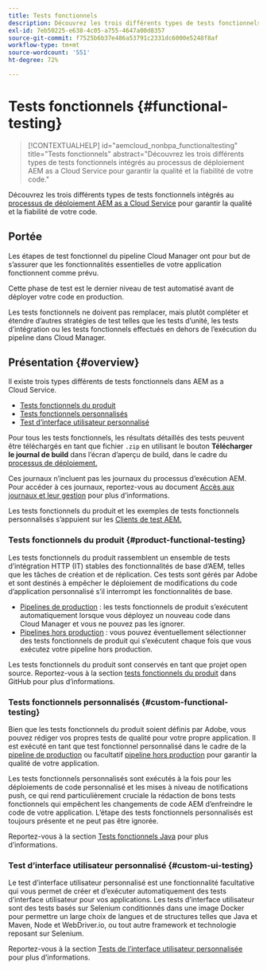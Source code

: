 ```yaml
---
title: Tests fonctionnels
description: Découvrez les trois différents types de tests fonctionnels intégrés au processus de déploiement AEM as a Cloud Service pour garantir la qualité et la fiabilité de votre code.
exl-id: 7eb50225-e638-4c05-a755-4647a00d8357
source-git-commit: f7525b6b37e486a53791c2331dc6000e5248f8af
workflow-type: tm+mt
source-wordcount: '551'
ht-degree: 72%

---
```



# Tests fonctionnels {#functional-testing}

>[!CONTEXTUALHELP]
>id="aemcloud_nonbpa_functionaltesting"
>title="Tests fonctionnels"
>abstract="Découvrez les trois différents types de tests fonctionnels intégrés au processus de déploiement AEM as a Cloud Service pour garantir la qualité et la fiabilité de votre code."

Découvrez les trois différents types de tests fonctionnels intégrés au [processus de déploiement AEM as a Cloud Service](/help/implementing/cloud-manager/deploy-code.md) pour garantir la qualité et la fiabilité de votre code.

## Portée

Les étapes de test fonctionnel du pipeline Cloud Manager ont pour but de s’assurer que les fonctionnalités essentielles de votre application fonctionnent comme prévu.

Cette phase de test est le dernier niveau de test automatisé avant de déployer votre code en production.

Les tests fonctionnels ne doivent pas remplacer, mais plutôt compléter et étendre d’autres stratégies de test telles que les tests d’unité, les tests d’intégration ou les tests fonctionnels effectués en dehors de l’exécution du pipeline dans Cloud Manager.

## Présentation {#overview}

Il existe trois types différents de tests fonctionnels dans AEM as a Cloud Service.

* [Tests fonctionnels du produit](#product-functional-testing)
* [Tests fonctionnels personnalisés](#custom-functional-testing)
* [Test d’interface utilisateur personnalisé](#custom-ui-testing)

Pour tous les tests fonctionnels, les résultats détaillés des tests peuvent être téléchargés en tant que fichier `.zip` en utilisant le bouton **Télécharger le journal de build** dans l’écran d’aperçu de build, dans le cadre du [processus de déploiement.](/help/implementing/cloud-manager/deploy-code.md)

Ces journaux n’incluent pas les journaux du processus d’exécution AEM. Pour accéder à ces journaux, reportez-vous au document [Accès aux journaux et leur gestion](/help/implementing/cloud-manager/manage-logs.md) pour plus d’informations.

Les tests fonctionnels du produit et les exemples de tests fonctionnels personnalisés s’appuient sur les [Clients de test AEM.](https://github.com/adobe/aem-testing-clients)

### Tests fonctionnels du produit {#product-functional-testing}

Les tests fonctionnels du produit rassemblent un ensemble de tests d’intégration HTTP (IT) stables des fonctionnalités de base d’AEM, telles que les tâches de création et de réplication. Ces tests sont gérés par Adobe et sont destinés à empêcher le déploiement de modifications du code d’application personnalisé s’il interrompt les fonctionnalités de base.

* [Pipelines de production](/help/implementing/cloud-manager/configuring-pipelines/configuring-production-pipelines.md) : les tests fonctionnels de produit s’exécutent automatiquement lorsque vous déployez un nouveau code dans Cloud Manager et vous ne pouvez pas les ignorer.
* [Pipelines hors production](/help/implementing/cloud-manager/configuring-pipelines/configuring-non-production-pipelines.md) : vous pouvez éventuellement sélectionner des tests fonctionnels de produit qui s’exécutent chaque fois que vous exécutez votre pipeline hors production.

Les tests fonctionnels du produit sont conservés en tant que projet open source. Reportez-vous à la section [tests fonctionnels du produit](https://github.com/adobe/aem-test-samples/tree/aem-cloud/smoke) dans GitHub pour plus d’informations.

### Tests fonctionnels personnalisés {#custom-functional-testing}

Bien que les tests fonctionnels du produit soient définis par Adobe, vous pouvez rédiger vos propres tests de qualité pour votre propre application. Il est exécuté en tant que test fonctionnel personnalisé dans le cadre de la [pipeline de production](/help/implementing/cloud-manager/configuring-pipelines/configuring-production-pipelines.md) ou facultatif [pipeline hors production](/help/implementing/cloud-manager/configuring-pipelines/configuring-non-production-pipelines.md) pour garantir la qualité de votre application.

Les tests fonctionnels personnalisés sont exécutés à la fois pour les déploiements de code personnalisé et les mises à niveau de notifications push, ce qui rend particulièrement cruciale la rédaction de bons tests fonctionnels qui empêchent les changements de code AEM d’enfreindre le code de votre application. L’étape des tests fonctionnels personnalisés est toujours présente et ne peut pas être ignorée.

Reportez-vous à la section [Tests fonctionnels Java](/help/implementing/cloud-manager/java-functional-testing.md) pour plus d’informations.


### Test d’interface utilisateur personnalisé {#custom-ui-testing}

Le test d’interface utilisateur personnalisé est une fonctionnalité facultative qui vous permet de créer et d’exécuter automatiquement des tests d’interface utilisateur pour vos applications. Les tests d’interface utilisateur sont des tests basés sur Selenium conditionnés dans une image Docker pour permettre un large choix de langues et de structures telles que Java et Maven, Node et WebDriver.io, ou tout autre framework et technologie reposant sur Selenium.

Reportez-vous à la section [Tests de l’interface utilisateur personnalisée](/help/implementing/cloud-manager/ui-testing.md#custom-ui-testing) pour plus d’informations.

